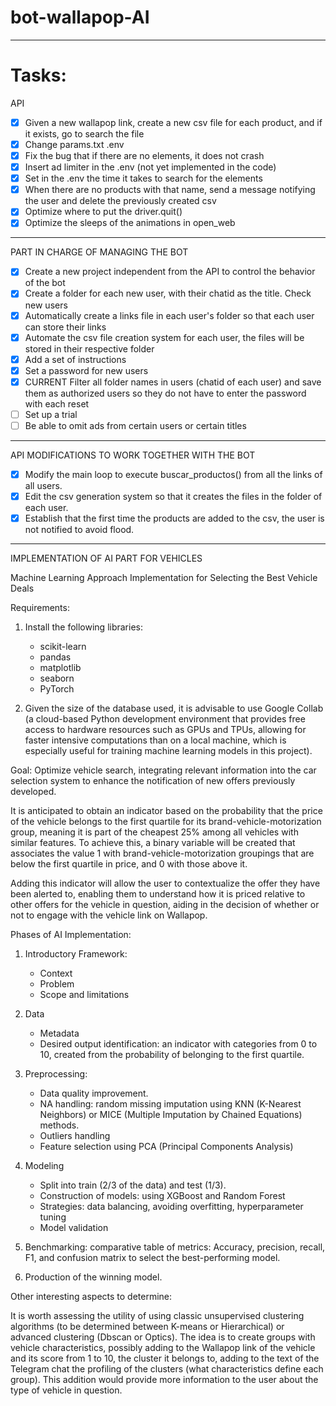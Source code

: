 # bot-wallapop-AI

----------
# Tasks: 
API
- [x] Given a new wallapop link, create a new csv file for each product, and if it exists, go to search the file
- [x] Change params.txt .env
- [x] Fix the bug that if there are no elements, it does not crash
- [x] Insert ad limiter in the .env (not yet implemented in the code)
- [x] Set in the .env the time it takes to search for the elements
- [x] When there are no products with that name, send a message notifying the user and delete the previously created csv
- [x] Optimize where to put the driver.quit()
- [x] Optimize the sleeps of the animations in open_web
----------
PART IN CHARGE OF MANAGING THE BOT
- [x] Create a new project independent from the API to control the behavior of the bot
- [x] Create a folder for each new user, with their chatid as the title. Check new users
- [x] Automatically create a links file in each user's folder so that each user can store their links
- [x] Automate the csv file creation system for each user, the files will be stored in their respective folder
- [x] Add a set of instructions
- [x] Set a password for new users
- [x] CURRENT Filter all folder names in users (chatid of each user) and save them as authorized users so they do not have to enter the password with each reset
- [ ] Set up a trial
- [ ] Be able to omit ads from certain users or certain titles
----------
API MODIFICATIONS TO WORK TOGETHER WITH THE BOT
- [x] Modify the main loop to execute buscar_productos() from all the links of all users.
- [x] Edit the csv generation system so that it creates the files in the folder of each user.
- [x] Establish that the first time the products are added to the csv, the user is not notified to avoid flood.
----------


IMPLEMENTATION OF AI PART FOR VEHICLES 

Machine Learning Approach Implementation for Selecting the Best Vehicle Deals

Requirements:
1. Install the following libraries:
   - scikit-learn
   - pandas
   - matplotlib
   - seaborn
   - PyTorch

2. Given the size of the database used, it is advisable to use Google Collab (a cloud-based Python development environment that provides free access to hardware resources such as GPUs and TPUs, allowing for faster intensive computations than on a local machine, which is especially useful for training machine learning models in this project).

Goal:
Optimize vehicle search, integrating relevant information into the car selection system to enhance the notification of new offers previously developed.

It is anticipated to obtain an indicator based on the probability that the price of the vehicle belongs to the first quartile for its brand-vehicle-motorization group, meaning it is part of the cheapest 25% among all vehicles with similar features. To achieve this, a binary variable will be created that associates the value 1 with brand-vehicle-motorization groupings that are below the first quartile in price, and 0 with those above it.

Adding this indicator will allow the user to contextualize the offer they have been alerted to, enabling them to understand how it is priced relative to other offers for the vehicle in question, aiding in the decision of whether or not to engage with the vehicle link on Wallapop.

Phases of AI Implementation:
1. Introductory Framework: 
   - Context
   - Problem
   - Scope and limitations

2. Data
   - Metadata
   - Desired output identification: an indicator with categories from 0 to 10, created from the probability of belonging to the first quartile.

3. Preprocessing: 
   - Data quality improvement.
   - NA handling: random missing imputation using KNN (K-Nearest Neighbors) or MICE (Multiple Imputation by Chained Equations) methods.
   - Outliers handling
   - Feature selection using PCA (Principal Components Analysis)

4. Modeling
   - Split into train (2/3 of the data) and test (1/3).
   - Construction of models: using XGBoost and Random Forest
   - Strategies: data balancing, avoiding overfitting, hyperparameter tuning
   - Model validation
5. Benchmarking: comparative table of metrics: Accuracy, precision, recall, F1, and confusion matrix to select the best-performing model. 
6. Production of the winning model.

Other interesting aspects to determine:

It is worth assessing the utility of using classic unsupervised clustering algorithms (to be determined between K-means or Hierarchical) or advanced clustering (Dbscan or Optics). The idea is to create groups with vehicle characteristics, possibly adding to the Wallapop link of the vehicle and its score from 1 to 10, the cluster it belongs to, adding to the text of the Telegram chat the profiling of the clusters (what characteristics define each group). This addition would provide more information to the user about the type of vehicle in question.


